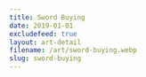 ```yaml
---
title: Sword Buying
date: 2019-01-01
excludefeed: true
layout: art-detail
filename: /art/sword-buying.webp
slug: sword-buying
---
```

